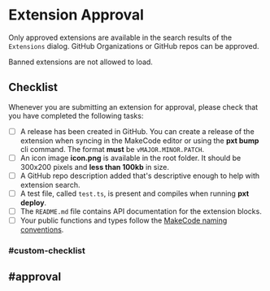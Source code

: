 # Extension Approval

Only approved extensions are available in the search results of the ``Extensions`` dialog.
GitHub Organizations or GitHub repos can be approved.

Banned extensions are not allowed to load.

## Checklist

Whenever you are submitting an extension for approval, please check that you have completed the following tasks:

- [ ] A release has been created in GitHub. You can create a release of the extension when syncing in the MakeCode editor or using the **pxt bump** cli command. The format **must** be ``vMAJOR.MINOR.PATCH``.
- [ ] An icon image **icon.png** is available in the root folder. It should be 300x200 pixels and **less than 100kb** in size.
- [ ] A GitHub repo description added that's descriptive enough to help with extension search.
- [ ] A test file, called ``test.ts``, is present and compiles when running **pxt deploy**.
- [ ] The ``README.md`` file contains API documentation for the extension blocks.
- [ ] Your public functions and types follow the [MakeCode naming conventions](https://makecode.com/extensions/naming-conventions).

### #custom-checklist

## #approval
